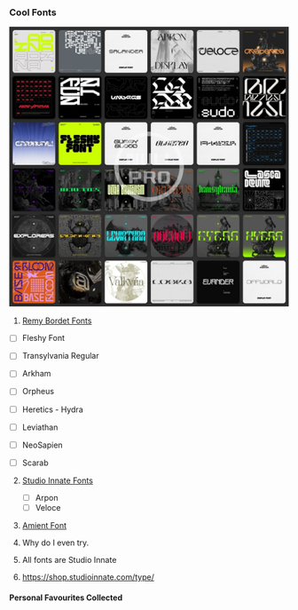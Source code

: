 ### Cool Fonts

![fonts list.](fonts.jpg)


1. [Remy Bordet Fonts](http://luc.devroye.org/fonts-101044.html)
  - [ ] Fleshy Font
  - [ ] Transylvania Regular
  - [ ] Arkham
  - [ ] Orpheus
  - [ ] Heretics - Hydra
  - [ ] Leviathan
  - [ ] NeoSapien
  - [ ] Scarab


2. [Studio Innate Fonts](https://shop.studioinnate.com/product/arpon-display/)
   - [ ] Arpon
   - [ ] Veloce

3. [Amient Font](https://creativemarket.com/lapa.piotr/6636015-Amient-%E2%80%93-Modern-Display-Font)

3. Why do I even try.
4. All fonts are Studio Innate
5. https://shop.studioinnate.com/type/



#### Personal Favourites Collected